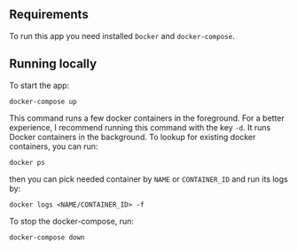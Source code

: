 ## Requirements
To run this app you need installed `Docker` and ```docker-compose```.

## Running locally
To start the app:
```
docker-compose up
```
This command runs a few docker containers in the foreground. For a better experience, I recommend running this command with the key `-d`. It runs Docker containers in the background. To lookup for existing docker containers, you can run:
```
docker ps
```
then you can pick needed container by `NAME` or `CONTAINER_ID` and run its logs by:
```
docker logs <NAME/CONTAINER_ID> -f
```
To stop the docker-compose, run:
```
docker-compose down
```